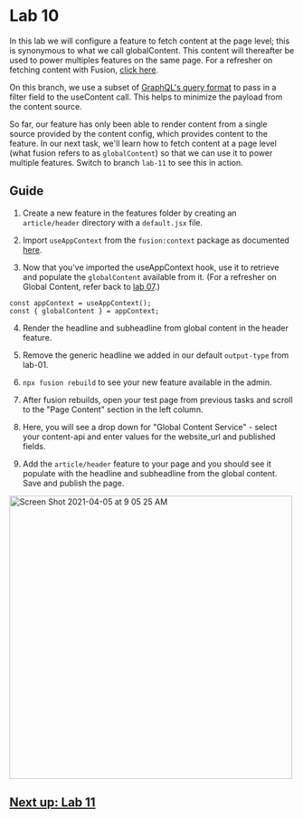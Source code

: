 # Lab 10

In this lab we will configure a feature to fetch content at the page level; this is synonymous to what we call globalContent. This content will thereafter be used to power multiples features on the same page. For a refresher on fetching content with Fusion, [click here](https://redirector.arcpublishing.com/alc/arc-products/pagebuilder/fusion/documentation/recipes/fetching-content.md?version=2.7).

On this branch, we use a subset of [GraphQL's query format](https://graphql.org/learn/queries/) to pass in a filter field to the useContent call. This helps to minimize the payload from the content source.

So far, our feature has only been able to render content from a single source provided by the content config, which provides content to the feature. In our next task, we'll learn how to fetch content at a page level (what fusion refers to as `globalContent`) so that we can use it to power multiple features. Switch to branch `lab-11` to see this in action.

## Guide

01. Create a new feature in the features folder by creating an `article/header` directory with a `default.jsx` file.

02. Import `useAppContext` from the `fusion:context` package as documented [here](https://redirector.arcpublishing.com/alc/arc-products/pagebuilder/fusion/documentation/api/feature-pack/components/context.md).

03. Now that you've imported the useAppContext hook, use it to retrieve and populate the `globalContent` available from it. (For a refresher on Global Content, refer back to [lab 07](https://github.com/wapopartners/Fusion-Training-User-Stories/tree/lab-07).)

```
const appContext = useAppContext();
const { globalContent } = appContext;
```

04. Render the headline and subheadline from global content in the header feature.

05. Remove the generic headline we added in our default `output-type` from lab-01.

06. `npx fusion rebuild` to see your new feature available in the admin.

07.  After fusion rebuilds, open your test page from previous tasks and scroll to the "Page Content" section in the left column.

08. Here, you will see a drop down for "Global Content Service" - select your content-api and enter values for the website_url and published fields.

09. Add the `article/header` feature to your page and you should see it populate with the headline and subheadline from the global content. Save and publish the page.

<img width="500" alt="Screen Shot 2021-04-05 at 9 05 25 AM" src="https://user-images.githubusercontent.com/39777478/113576727-1874e080-95ee-11eb-9290-02faface2fd4.png">

## [Next up: Lab 11](https://github.com/wapopartners/Fusion-Training-User-Stories/tree/lab-11)
